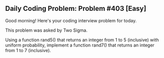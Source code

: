 ## Daily Coding Problem: Problem #403 [Easy]

Good morning! Here's your coding interview problem for today.

This problem was asked by Two Sigma.

Using a function rand5() that returns an integer from 1 to 5 (inclusive) with uniform probability, implement a function rand7() that returns an integer from 1 to 7 (inclusive).
